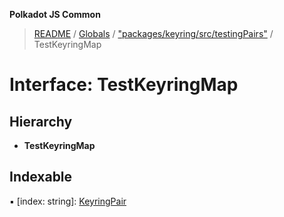 **Polkadot JS Common**

> [README](../README.md) / [Globals](../globals.md) / ["packages/keyring/src/testingPairs"](../modules/_packages_keyring_src_testingpairs_.md) / TestKeyringMap

# Interface: TestKeyringMap

## Hierarchy

* **TestKeyringMap**

## Indexable

▪ [index: string]: [KeyringPair](_packages_keyring_src_types_.keyringpair.md)
